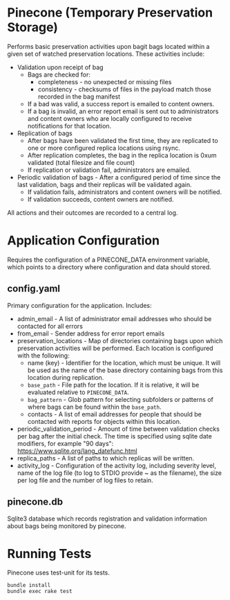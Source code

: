 Pinecone (Temporary Preservation Storage)
========

Performs basic preservation activities upon bagit bags located within a given set of watched preservation locations.  These activities include:
* Validation upon receipt of bag
  * Bags are checked for:
    * completeness - no unexpected or missing files
    * consistency - checksums of files in the payload match those recorded in the bag manifest
  * If a bad was valid, a success report is emailed to content owners.
  * If a bag is invalid, an error report email is sent out to administrators and content owners who are locally configured to receive notifications for that location.
* Replication of bags
  * After bags have been validated the first time, they are replicated to one or more configured replica locations using rsync.
  * After replication completes, the bag in the replica location is 0xum validated (total filesize and file count)
  * If replication or validation fail, administrators are emailed.
* Periodic validation of bags - After a configured period of time since the last validation, bags and their replicas will be validated again.
  * If validation fails, administrators and content owners will be notified.
  * If validation succeeds, content owners are notified.

All actions and their outcomes are recorded to a central log.  

Application Configuration
==========
Requires the configuration of a PINECONE_DATA environment variable, which points to a directory where configuration and data should stored.

config.yaml
-----------
Primary configuration for the application.  Includes:
* admin_email - A list of administrator email addresses who should be contacted for all errors
* from_email - Sender address for error report emails
* preservation_locations - Map of directories containing bags upon which preservation activities will be performed.  Each location is configured with the following:
  * name (key) - Identifier for the location, which must be unique.  It will be used as the name of the base directory containing bags from this location during replication.
  * `base_path` - File path for the location.  If it is relative, it will be evaluated relative to `PINECONE_DATA`.
  * `bag_pattern` - Glob pattern for selecting subfolders or patterns of where bags can be found within the `base_path`.
  * contacts - A list of email addresses for people that should be contacted with reports for objects within this location.
* periodic_validation_period - Amount of time between validation checks per bag after the initial check.  The time is specified using sqlite date modifiers, for example "90 days": https://www.sqlite.org/lang_datefunc.html
* replica_paths - A list of paths to which replicas will be written.
* activity_log - Configuration of the activity log, including severity level, name of the log file (to log to STDIO provide ~ as the filename), the size per log file and the number of log files to retain.

pinecone.db
-----------
Sqlite3 database which records registration and validation information about bags being monitored by pinecone.

Running Tests
=============
Pinecone uses test-unit for its tests.
```
bundle install
bundle exec rake test
```